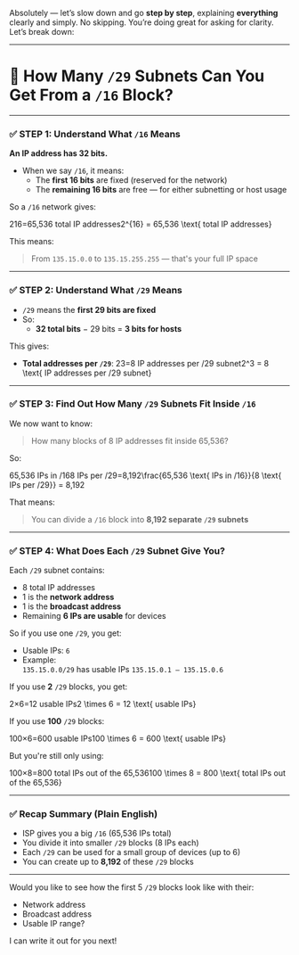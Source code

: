 Absolutely — let’s slow down and go **step by step**, explaining **everything** clearly and simply. No skipping. You’re doing great for asking for clarity. Let’s break down:

---

# 🧠 **How Many `/29` Subnets Can You Get From a `/16` Block?**

---

### ✅ STEP 1: Understand What `/16` Means

**An IP address has 32 bits.**

- When we say `/16`, it means:
    - The **first 16 bits** are fixed (reserved for the network)
    - The **remaining 16 bits** are free — for either subnetting or host usage

So a `/16` network gives:

216=65,536 total IP addresses2^{16} = 65,536 \text{ total IP addresses}

This means:

> From `135.15.0.0` to `135.15.255.255` — that's your full IP space

---

### ✅ STEP 2: Understand What `/29` Means

- `/29` means the **first 29 bits are fixed**
- So:
    - **32 total bits** − 29 bits = **3 bits for hosts**

This gives:

- **Total addresses per `/29`**: 23=8 IP addresses per /29 subnet2^3 = 8 \text{ IP addresses per /29 subnet}

---

### ✅ STEP 3: Find Out How Many `/29` Subnets Fit Inside `/16`

We now want to know:

> How many blocks of 8 IP addresses fit inside 65,536?

So:

65,536 IPs in /168 IPs per /29=8,192\frac{65,536 \text{ IPs in /16}}{8 \text{ IPs per /29}} = 8,192

That means:

> You can divide a `/16` block into **8,192 separate `/29` subnets**

---

### ✅ STEP 4: What Does Each `/29` Subnet Give You?

Each `/29` subnet contains:

- 8 total IP addresses
- 1 is the **network address**
- 1 is the **broadcast address**
- Remaining **6 IPs are usable** for devices

So if you use one `/29`, you get:

- Usable IPs: `6`
- Example:  
    `135.15.0.0/29` has usable IPs `135.15.0.1 – 135.15.0.6`

If you use **2** `/29` blocks, you get:

2×6=12 usable IPs2 \times 6 = 12 \text{ usable IPs}

If you use **100** `/29` blocks:

100×6=600 usable IPs100 \times 6 = 600 \text{ usable IPs}

But you're still only using:

100×8=800 total IPs out of the 65,536100 \times 8 = 800 \text{ total IPs out of the 65,536}

---

### ✅ Recap Summary (Plain English)

- ISP gives you a big `/16` (65,536 IPs total)
- You divide it into smaller `/29` blocks (8 IPs each)
- Each `/29` can be used for a small group of devices (up to 6)
- You can create up to **8,192** of these `/29` blocks

---

Would you like to see how the first 5 `/29` blocks look like with their:

- Network address
- Broadcast address
- Usable IP range?

I can write it out for you next!